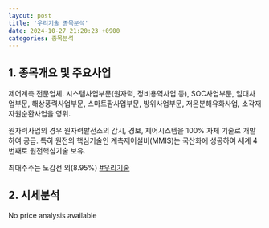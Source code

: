 ```yaml
---
layout: post
title: '우리기술 종목분석'
date: 2024-10-27 21:20:23 +0900
categories: 종목분석
---
```


## 1. 종목개요 및 주요사업

제어계측 전문업체. 시스템사업부문(원자력, 정비용역사업 등), SOC사업부문, 임대사업부문, 해상풍력사업부문, 스마트팜사업부문, 방위사업부문, 저온분해유화사업, 소각재 자원순환사업을 영위.

원자력사업의 경우 원자력발전소의 감시, 경보, 제어시스템을 100% 자체 기술로 개발하여 공급. 특히 원전의 핵심기술인 계측제어설비(MMIS)는 국산화에 성공하여 세계 4번째로 원전핵심기술 보유.
  
최대주주는 노갑선 외(8.95%)
[#우리기술](#)

## 2. 시세분석

No price analysis available
